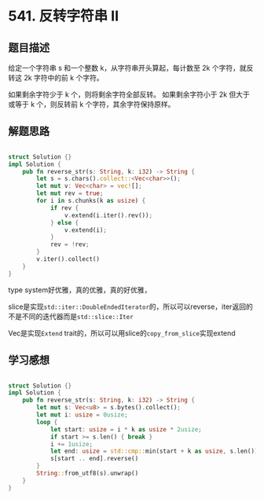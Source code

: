 # 541. 反转字符串 II

## 题目描述

给定一个字符串 s 和一个整数 k，从字符串开头算起，每计数至 2k 个字符，就反转这 2k 字符中的前 k 个字符。

如果剩余字符少于 k 个，则将剩余字符全部反转。
如果剩余字符小于 2k 但大于或等于 k 个，则反转前 k 个字符，其余字符保持原样。

## 解题思路

```rust

struct Solution {}
impl Solution {
    pub fn reverse_str(s: String, k: i32) -> String {
        let s = s.chars().collect::<Vec<char>>();
        let mut v: Vec<char> = vec![];
        let mut rev = true;
        for i in s.chunks(k as usize) {
            if rev {
                v.extend(i.iter().rev());
            } else {
                v.extend(i);
            }
            rev = !rev;
        }
        v.iter().collect()
    }
}
```

type system好优雅，真的优雅，真的好优雅，

slice是实现`std::iter::DoubleEndedIterator`的，所以可以reverse，iter返回的不是不同的迭代器而是`std::slice::Iter`

Vec是实现`Extend` trait的，所以可以用slice的`copy_from_slice`实现extend

## 学习感想

```rust

struct Solution {}
impl Solution {
    pub fn reverse_str(s: String, k: i32) -> String {
        let mut s: Vec<u8> = s.bytes().collect();
        let mut i: usize = 0usize;
        loop {
            let start: usize = i * k as usize * 2usize;
            if start >= s.len() { break }
            i += 1usize;
            let end: usize = std::cmp::min(start + k as usize, s.len());
            s[start .. end].reverse()
        }
        String::from_utf8(s).unwrap()
    }
}
```